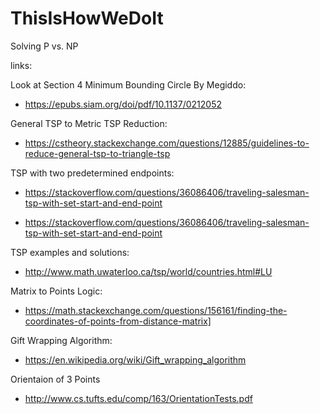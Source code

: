 # ThisIsHowWeDoIt
Solving P vs. NP

links:

Look at Section 4 Minimum Bounding Circle By Megiddo: 

- https://epubs.siam.org/doi/pdf/10.1137/0212052


General TSP to Metric TSP Reduction:

- https://cstheory.stackexchange.com/questions/12885/guidelines-to-reduce-general-tsp-to-triangle-tsp


TSP with two predetermined endpoints:

- https://stackoverflow.com/questions/36086406/traveling-salesman-tsp-with-set-start-and-end-point

- https://stackoverflow.com/questions/36086406/traveling-salesman-tsp-with-set-start-and-end-point

TSP examples and solutions:

- http://www.math.uwaterloo.ca/tsp/world/countries.html#LU

Matrix to Points Logic:

- https://math.stackexchange.com/questions/156161/finding-the-coordinates-of-points-from-distance-matrix]


Gift Wrapping Algorithm:

- https://en.wikipedia.org/wiki/Gift_wrapping_algorithm

Orientaion of 3 Points
- http://www.cs.tufts.edu/comp/163/OrientationTests.pdf
